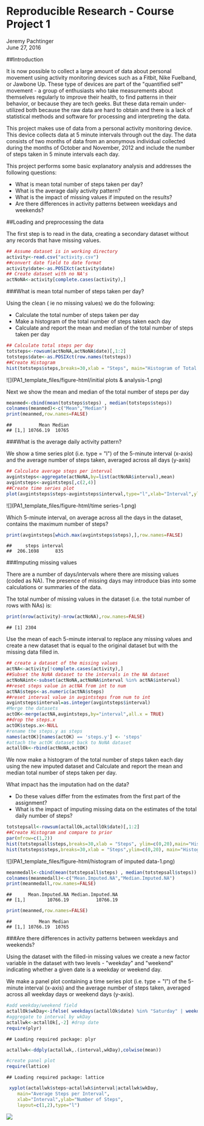 # Reproducible Research - Course Project 1
Jeremy Pachtinger  
June 27, 2016  


##Introduction

It is now possible to collect a large amount of data about personal movement using activity monitoring devices such as a Fitbit, Nike Fuelband, or Jawbone Up. These type of devices are part of the "quantified self" movement - a group of enthusiasts who take measurements about themselves regularly to improve their health, to find patterns in their behavior, or because they are tech geeks. But these data remain under-utilized both because the raw data are hard to obtain and there is a lack of statistical methods and software for processing and interpreting the data.

This project makes use of data from a personal activity monitoring device. This device collects data at 5 minute intervals through out the day. The data consists of two months of data from an anonymous individual collected during the months of October and November, 2012 and include the number of steps taken in 5 minute intervals each day.

This project performs some basic explanatory analysis and addresses the following questions:  
  
 - What is mean total number of steps taken per day?  
 - What is the average daily activity pattern?  
 - What is the impact of missing values if imputed on the results?  
 - Are there differences in activity patterns between weekdays and weekends?  
  

##Loading and preprocessing the data

The first step is to read in the data, creating a secondary dataset without any records that have missing values.


```r
## Assume dataset is in working directory
activity<-read.csv("activity.csv")
##convert date field to date format
activity$date<-as.POSIXct(activity$date)    
## Create dataset with no NA's
actNoNA<-activity[complete.cases(activity),]
```

###What is mean total number of steps taken per day?

Using the clean ( ie no missing values) we do the following:  
  
 - Calculate the total number of steps taken per day  
 - Make a histogram of the total number of steps taken each day  
 - Calculate and report the mean and median of the total number of steps taken per day  
 

```r
## Calculate total steps per day
totsteps<-rowsum(actNoNA,actNoNA$date)[,1:2]
totsteps$date<-as.POSIXct(row.names(totsteps))
##Create Histogram
hist(totsteps$steps,breaks=30,xlab = "Steps", main="Histogram of Total Steps per Day")
```

![](PA1_template_files/figure-html/initial plots & analysis-1.png)<!-- -->

Next we show the mean and median of the total number of steps per day

```r
meanmed<-cbind(mean(totsteps$steps) , median(totsteps$steps))
colnames(meanmed)<-c("Mean","Median")
print(meanmed,row.names=FALSE)
```

```
##          Mean Median
## [1,] 10766.19  10765
```
 

###What is the average daily activity pattern?  

We show a time series plot (i.e. type = "l") of the 5-minute interval (x-axis) and the average number of steps taken, averaged across all days (y-axis)

```r
## Calculate average steps per interval
avgintsteps<-aggregate(actNoNA,by=list(actNoNA$interval),mean)
avgintsteps<-avgintsteps[,c(2,4)]
##Create time series plot
plot(avgintsteps$steps~avgintsteps$interval,type="l",xlab="Interval",ylab="Steps",main="Average Steps by Interval")
```

![](PA1_template_files/figure-html/time series-1.png)<!-- -->

Which 5-minute interval, on average across all the days in the dataset, contains the maximum number of steps?

```r
print(avgintsteps[which.max(avgintsteps$steps),],row.names=FALSE)
```

```
##     steps interval
##  206.1698      835
```

###Imputing missing values

There are a number of days/intervals where there are missing values (coded as NA). The presence of missing days may introduce bias into some calculations or summaries of the data.

The total number of missing values in the dataset (i.e. the total number of rows with NAs) is:

```r
print(nrow(activity)-nrow(actNoNA),row.names=FALSE)
```

```
## [1] 2304
```

Use the mean of each 5-minute interval to replace any missing values and create a new dataset that is equal to the original dataset but with the missing data filled in.

```r
## create a dataset of the missing values
actNA<-activity[!complete.cases(activity),]
##Subset the NoNA dataset to the intervals in the NA dataset
actNoNAint<-subset(actNoNA,actNoNA$interval %in% actNA$interval)
##reset steps value in actNA from int to num
actNA$steps<-as.numeric(actNA$steps)
##reset interval value in avgintsteps from num to int
avgintsteps$interval=as.integer(avgintsteps$interval)
#Merge the datasets
actOK<-merge(actNA,avgintsteps,by="interval",all.x = TRUE)
##drop the steps.x
actOK$steps.x<-NULL
#rename the steps.y as steps
names(actOK)[names(actOK) == 'steps.y'] <- 'steps'
#attach the actOK dataset back to NoNA dataset
actallOk<-rbind(actNoNA,actOK)
```

We now make a histogram of the total number of steps taken each day using the new imputed dataset and Calculate and report the mean and median total number of steps taken per day.  

What impact has the imputation had on the data?  
  
 - Do these values differ from the estimates from the first part of the assignment?  
 - What is the impact of imputing missing data on the estimates of the total daily number of steps?
 

```r
totstepsall<-rowsum(actallOk,actallOk$date)[,1:2]
##Create Histogram and compare to prior
par(mfrow=c(1,2))
hist(totstepsall$steps,breaks=30,xlab = "Steps", ylim=c(0,20),main="Histogram of Total Steps per Day  \n (NAs replaced with mean of each interval)")
hist(totsteps$steps,breaks=30,xlab = "Steps",ylim=c(0,20), main="Histogram of Total Steps per Day")
```

![](PA1_template_files/figure-html/histogram of imputed data-1.png)<!-- -->

```r
meanmedall<-cbind(mean(totstepsall$steps) , median(totstepsall$steps))
colnames(meanmedall)<-c("Mean.Imputed.NA","Median.Imputed.NA")
print(meanmedall,row.names=FALSE)
```

```
##      Mean.Imputed.NA Median.Imputed.NA
## [1,]        10766.19          10766.19
```

```r
print(meanmed,row.names=FALSE)
```

```
##          Mean Median
## [1,] 10766.19  10765
```

###Are there differences in activity patterns between weekdays and weekends?

Using the dataset with the filled-in missing values we create a new factor variable in the dataset with two levels - "weekday" and "weekend" indicating whether a given date is a weekday or weekend day.  

We make a panel plot containing a time series plot (i.e. type = "l") of the 5-minute interval (x-axis) and the average number of steps taken, averaged across all weekday days or weekend days (y-axis). 


```r
#add weekday/weekend field
actallOk$wkDay<-ifelse( weekdays(actallOk$date) %in% "Saturday" | weekdays(actallOk$date) %in% "Sunday" ,"weekend","weekday")
#aggregate to interval by wkDay
actallwk<-actallOk[,-2] #drop date
require(plyr)
```

```
## Loading required package: plyr
```

```r
actallwk<-ddply(actallwk,.(interval,wkDay),colwise(mean))

#create panel plot
require(lattice)
```

```
## Loading required package: lattice
```

```r
 xyplot(actallwk$steps~actallwk$interval|actallwk$wkDay, 
   	main="Average Steps per Interval",
    xlab="Interval",ylab="Number of Steps",
    layout=c(1,2),type="l")
```

![](PA1_template_files/figure-html/weekday/end-1.png)<!-- -->


